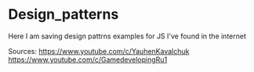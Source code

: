# Design_patterns

Here I am saving design pattrns examples for JS I've found in the internet

Sources:
https://www.youtube.com/c/YauhenKavalchuk
https://www.youtube.com/c/GamedevelopingRu1
